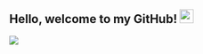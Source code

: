 <img src="![vegeta_big_bang_gif__by_goku_ssj7_d8rl3gz](https://github.com/Aveiro11/Aveiro11/assets/74791612/d23576f6-c814-4b00-aac2-ff38103c937e)" height="5px" width="5px">

## Hello, welcome to my GitHub! <img src="![wave](https://github.com/Aveiro11/Aveiro11/assets/74791612/141327cc-f796-417e-9731-b630efce7cf8)" height="25px" width="25px">

<a href="[https://medium.com/@zluvsand](https://www.linkedin.com/in/adib-wahid-79916b213/)">
    <img src="https://img.shields.io/badge/MEDIUM-12100E?logo=medium&color=fe6e95&logoColor=white" />
</a>

<!--
**Aveiro11/Aveiro11** is a ✨ _special_ ✨ repository because its `README.md` (this file) appears on your GitHub profile.

Here are some ideas to get you started:

- 🔭 I’m currently working on ...
- 🌱 I’m currently learning ...
- 👯 I’m looking to collaborate on ...
- 🤔 I’m looking for help with ...
- 💬 Ask me about ...
- 📫 How to reach me: ...
- 😄 Pronouns: ...
- ⚡ Fun fact: ...
-->
